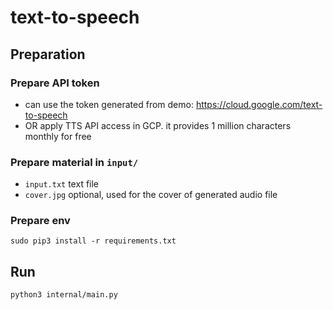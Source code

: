 # text-to-speech
## Preparation
### Prepare API token
* can use the token generated from demo: https://cloud.google.com/text-to-speech
* OR apply TTS API access in GCP. it provides 1 million characters monthly for free

### Prepare material in `input/`
* `input.txt` text file
* `cover.jpg` optional, used for the cover of generated audio file

### Prepare env
```
sudo pip3 install -r requirements.txt
```

## Run
```
python3 internal/main.py
```
